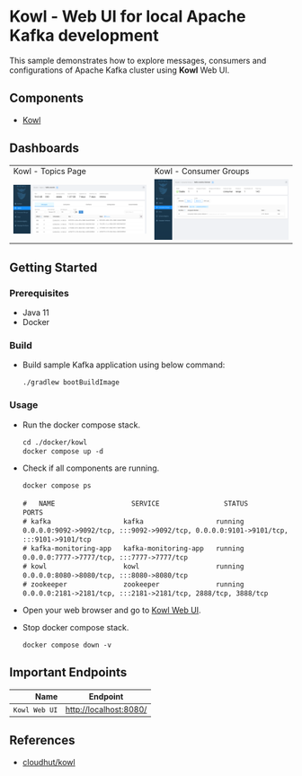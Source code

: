 # Kowl - Web UI for local Apache Kafka development

This sample demonstrates how to explore messages, consumers and configurations of Apache Kafka cluster using **Kowl**
Web UI.

## Components

* [Kowl](https://github.com/cloudhut/kowl)

## Dashboards

<table>
  <tr>
  <td>Kowl - Topics Page</td>
  <td>Kowl - Consumer Groups</td>
  </tr>
  <tr>
  <td><img src="./../../_docs/img/kowl-topics.png" width="250" /></td>
  <td><img src="./../../_docs/img/kowl-consumer-groups.png" width="250" /> </td>
  </tr>
</table>

## Getting Started

### Prerequisites

* Java 11
* Docker

### Build

* Build sample Kafka application using below command:
  ```shell
  ./gradlew bootBuildImage
  ```

### Usage

* Run the docker compose stack.
  ```shell
  cd ./docker/kowl
  docker compose up -d
  ```

* Check if all components are running.
  ```shell
  docker compose ps

  #   NAME                   SERVICE                STATUS              PORTS
  # kafka                  kafka                  running             0.0.0.0:9092->9092/tcp, :::9092->9092/tcp, 0.0.0.0:9101->9101/tcp, :::9101->9101/tcp
  # kafka-monitoring-app   kafka-monitoring-app   running             0.0.0.0:7777->7777/tcp, :::7777->7777/tcp
  # kowl                   kowl                   running             0.0.0.0:8080->8080/tcp, :::8080->8080/tcp
  # zookeeper              zookeeper              running             0.0.0.0:2181->2181/tcp, :::2181->2181/tcp, 2888/tcp, 3888/tcp
  ```

* Open your web browser and go to [Kowl Web UI](http://localhost:8080/).

* Stop docker compose stack.
  ```shell
  docker compose down -v
  ```

## Important Endpoints

| Name | Endpoint | 
| -------------:|:--------:|
| `Kowl Web UI` | [http://localhost:8080/](http://localhost:8080/) |

## References

* [cloudhut/kowl](https://github.com/cloudhut/kowl)
